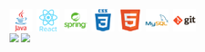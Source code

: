 

<!-- BLOG-POST-LIST:START -->
<div>
  <img src="https://github.com/devicons/devicon/blob/master/icons/java/java-original-wordmark.svg" title="Java" alt="Java" width="40" height="40"/>&nbsp;
  <img src="https://github.com/devicons/devicon/blob/master/icons/react/react-original-wordmark.svg" title="React" alt="React" width="40" height="40"/>&nbsp;
  <img src="https://github.com/devicons/devicon/blob/master/icons/spring/spring-original-wordmark.svg" title="Spring" alt="Spring" width="40" height="40"/>&nbsp;
  <img src="https://github.com/devicons/devicon/blob/master/icons/css3/css3-plain-wordmark.svg"  title="CSS3" alt="CSS" width="40" height="40"/>&nbsp;
  <img src="https://github.com/devicons/devicon/blob/master/icons/html5/html5-original.svg" title="HTML5" alt="HTML" width="40" height="40"/>&nbsp;
  <img src="https://github.com/devicons/devicon/blob/master/icons/mysql/mysql-original-wordmark.svg" title="MySQL"  alt="MySQL" width="40" height="40"/>&nbsp;
  <img src="https://github.com/devicons/devicon/blob/master/icons/git/git-original-wordmark.svg" title="Git" **alt="Git" width="40" height="40"/>
</div>
<div>
<!--   <img src="https://i.playground.ru/p/_Kxnx5XxchnDpk9B-Gl_Ig.gif"/> -->
  <divx>
   <img height=200px; src = "https://media1.tenor.com/m/JJU9i_JlXDMAAAAd/chainsaw-man-makima.gif"/>
   <img height=200px src="https://media1.tenor.com/m/hqbbxYtNqZcAAAAC/power-power-chainsaw-man.gif"/>
<!--     <p1>sadasdasdasd</p1> -->
  </div>
    
</div>

<!-- BLOG-POST-LIST:END -->
